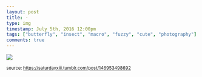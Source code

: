 ```yaml
---
layout: post
title: -
type: img
timestamp: July 5th, 2016 12:00pm
tags: ["butterfly", "insect", "macro", "fuzzy", "cute", "photography"]
comments: true
---
```

<img src="https://saturdayxiii.github.io/media/146953498692.gif"/>
  
<small>source: https://saturdayxiii.tumblr.com/post/146953498692</small>